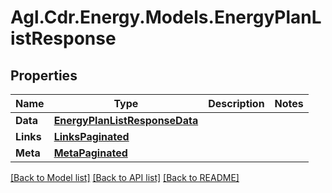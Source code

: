 # Agl.Cdr.Energy.Models.EnergyPlanListResponse

## Properties

Name | Type | Description | Notes
------------ | ------------- | ------------- | -------------
**Data** | [**EnergyPlanListResponseData**](EnergyPlanListResponseData.md) |  | 
**Links** | [**LinksPaginated**](LinksPaginated.md) |  | 
**Meta** | [**MetaPaginated**](MetaPaginated.md) |  | 

[[Back to Model list]](../README.md#documentation-for-models) [[Back to API list]](../README.md#documentation-for-api-endpoints) [[Back to README]](../README.md)

